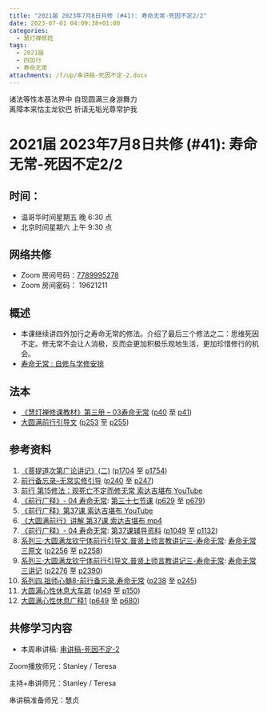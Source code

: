 ```yaml
---
title: "2021届 2023年7月8日共修 (#41): 寿命无常-死因不定2/2"
date: 2023-07-01 04:09:38+01:00
categories:
  - 慧灯禅修班
tags:
  - 2021届
  - 四加行
  - 寿命无常
attachments: /f/up/串讲稿-死因不定-2.docx
---
```

<!--StartFragment-->

诸法等性本基法界中 自现圆满三身游舞力\
离障本来怙主龙钦巴 祈请无垢光尊常护我

# 2021届 2023年7月8日共修 (#41): 寿命无常-死因不定2/2

## 时间：

* 温哥华时间星期五 晚 6:30 点
* 北京时间星期六 上午 9:30 点

## 网络共修

* Zoom 房间号码：[7789995278](https://us02web.zoom.us/j/7789995278?pwd=VjZmbWJFY2k2K0E5RVB2cTNIQmhqUT09)
* Zoom 房间密码： 19621211

## 概述

* 本课继续讲四外加行之寿命无常的修法。介绍了最后三个修法之二：思维死因不定。修无常不会让人消极，反而会更加积极乐观地生活，更加珍惜修行的机会。
* [寿命无常 : 自修与学修安排](https://fohuifayu.com/index.php/huideng-jiangtang/chanxiuke/zen-03/8653-zen03-smwc?title=)

## 法本

* [《慧灯禅修课教材》第三册 – 03寿命无常](https://huidengchanxiu.net/books/b3/3-03) ([p40](https://huidengchanxiu.net/books/b3/3-03/#p40) 至 [p41](https://huidengchanxiu.net/books/b3/3-03/#p41))
* [大圆满前行引导文](https://huidengchanxiu.net/books/dymqx) ([p253](https://huidengchanxiu.net/books/dymqx/#p253) 至 [p255](https://huidengchanxiu.net/books/dymqx/#p255))

## 参考资料

1. [《菩提道次第广论讲记》(二)](https://huidengchanxiu.net/refs/ptdcdgl/2) ([p1704](https://huidengchanxiu.net/refs/ptdcdgl/2/#p1704) 至 [p1754](https://huidengchanxiu.net/refs/ptdcdgl/2/#p1754))
2. [前行备忘录–无常实修引导](https://huidengchanxiu.net/refs/qxbwl/qxxl4-02wc) ([p240](https://huidengchanxiu.net/refs/qxbwl/qxxl4-02wc/#p240) 至 [p247](https://huidengchanxiu.net/refs/qxbwl/qxxl4-02wc/#p247))
3. [前行 第15修法：观死亡不定而修无常 索达吉堪布 YouTube](https://www.youtube.com/watch?v=eeU9aWxVBnc)
4. [《前行广释》- 04 寿命无常](https://huidengchanxiu.net/refs/qxgs/qxgs-04wc): [](https://huidengchanxiu.net/refs/qxgs/qxgs-04wc/#%E7%AC%AC%E4%B8%89%E5%8D%81%E4%BA%8C%E8%8A%82%E8%AF%BE)[第三十七节课](https://huidengchanxiu.net/refs/qxgs/qxgs-04wc/#%E7%AC%AC%E4%B8%89%E5%8D%81%E4%B8%83%E8%8A%82%E8%AF%BE) ([p629](https://huidengchanxiu.net/refs/qxgs/qxgs-04wc/#p629) 至 [p679](https://huidengchanxiu.net/refs/qxgs/qxgs-04wc/#p679))
5. [《前行广释》第37课 索达吉堪布 YouTube](https://www.youtube.com/watch?v=TRZipI3CE3o&list=PLAnEIprIVklfWTKX6X1gI9eR_phiB8B4b&index=38)
6. [《大圆满前行》讲解 第37课 索达吉堪布 mp4](http://huidengchanxiu.net/jmy/007-%E5%A4%A7%E5%9C%86%E6%BB%A1%E5%89%8D%E8%A1%8C%E5%B9%BF%E9%87%8A/007-%E5%89%8D%E8%A1%8C%E5%B9%BF%E9%87%8A%E8%A7%86%E9%A2%91/%e3%80%8a%e5%a4%a7%e5%9c%86%e6%bb%a1%e5%89%8d%e8%a1%8c%e3%80%8b%e8%ae%b2%e8%a7%a3%e7%ac%ac37%e8%af%be.mp4)
7. [《前行广释》- 04 寿命无常](https://huidengchanxiu.net/refs/qxgs/fudao/qxgsfd-04wc): [第37课辅导资料](https://huidengchanxiu.net/refs/qxgs/fudao/qxgsfd-04wc/#%E5%89%8D%E8%A1%8C%E5%B9%BF%E9%87%8A%E7%AC%AC37%E8%AF%BE%E8%BE%85%E5%AF%BC%E8%B5%84%E6%96%99) ([p1049](https://huidengchanxiu.net/refs/qxgs/fudao/qxgsfd-04wc/#p1049) 至 [p1132](https://huidengchanxiu.net/refs/qxgs/fudao/qxgsfd-04wc/#p1132))
8. [系列三·大圆满龙钦宁体前行引导文.普贤上师言教讲记三-寿命无常](https://huidengchanxiu.net/refs/xmfw/s3-ydw3-smwc): [寿命无常三原文](https://huidengchanxiu.net/refs/xmfw/s3-ydw3-smwc/#%E5%AF%BF%E5%91%BD%E6%97%A0%E5%B8%B8%E4%B8%89%E5%8E%9F%E6%96%87) ([p2256](https://huidengchanxiu.net/refs/xmfw/s3-ydw3-smwc/#p2256) 至 [p2258](https://huidengchanxiu.net/refs/xmfw/s3-ydw3-smwc/#p2258))
9. [系列三·大圆满龙钦宁体前行引导文.普贤上师言教讲记三-寿命无常](https://huidengchanxiu.net/refs/xmfw/s3-ydw3-smwc): [寿命无常三讲记](https://huidengchanxiu.net/refs/xmfw/s3-ydw3-smwc/#%E5%AF%BF%E5%91%BD%E6%97%A0%E5%B8%B8%E4%B8%89%E8%AE%B2%E8%AE%B0) ([p2276](https://huidengchanxiu.net/refs/xmfw/s3-ydw3-smwc/#p2276) 至 [p2390](https://huidengchanxiu.net/refs/xmfw/s3-ydw3-smwc/#p2390))
10. [系列四.祖师心髓8-前行备忘录.寿命无常](https://huidengchanxiu.net/refs/xmfw/s4-zsxs8-qxbwl-smwc) ([p238](https://huidengchanxiu.net/refs/xmfw/s4-zsxs8-qxbwl-smwc/#p238) 至 [p245](https://huidengchanxiu.net/refs/xmfw/s4-zsxs8-qxbwl-smwc/#p245))
11. [大圆满心性休息大车疏](https://huidengchanxiu.net/refs/dymxxxx/dymxxxx-dcs) ([p149](https://huidengchanxiu.net/refs/dymxxxx/dymxxxx-dcs/#p149) 至 [p150](https://huidengchanxiu.net/refs/dymxxxx/dymxxxx-dcs/#p150))
12. [大圆满心性休息广释1](https://huidengchanxiu.net/refs/dymxxxx/dymxxxx-gs1) ([p649](https://huidengchanxiu.net/refs/dymxxxx/dymxxxx-gs1/#p649) 至 [p680](https://huidengchanxiu.net/refs/dymxxxx/dymxxxx-gs1/#p680))

## **共修学习内容**

* 本周串讲稿: [](https://www.huidengvan.com/f/up/%E4%B8%B2%E8%AE%B2%E7%A8%BF-%E5%90%84%E7%A7%8D%E6%AF%94%E5%96%BB1.docx)[串讲稿-死因不定-2](/f/up/串讲稿-死因不定-2.docx)

Zoom播放师兄：Stanley / Teresa

主持+串讲师兄：Stanley / Teresa

串讲稿准备师兄：慧贞